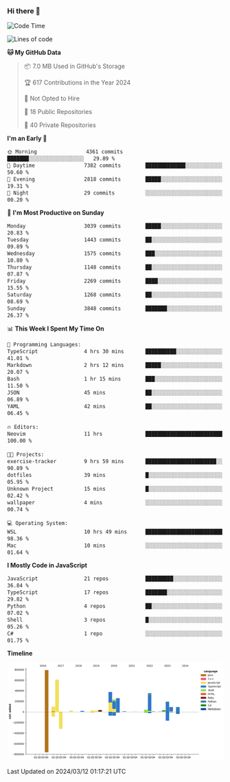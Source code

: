 ### Hi there 👋

<!--
**Clumsy-Coder/Clumsy-Coder** is a ✨ _special_ ✨ repository because its `README.md` (this file) appears on your GitHub profile.

Here are some ideas to get you started:

- 🔭 I’m currently working on ...
- 🌱 I’m currently learning ...
- 👯 I’m looking to collaborate on ...
- 🤔 I’m looking for help with ...
- 💬 Ask me about ...
- 📫 How to reach me: ...
- 😄 Pronouns: ...
- ⚡ Fun fact: ...
-->

<!-- anmol098/waka-readme-stats -->
<!--START_SECTION:waka-->
![Code Time](http://img.shields.io/badge/Code%20Time-760%20hrs%2056%20mins-blue)

![Lines of code](https://img.shields.io/badge/From%20Hello%20World%20I%27ve%20Written-3.3%20million%20lines%20of%20code-blue)

**🐱 My GitHub Data** 

> 📦 7.0 MB Used in GitHub's Storage 
 > 
> 🏆 617 Contributions in the Year 2024
 > 
> 🚫 Not Opted to Hire
 > 
> 📜 18 Public Repositories 
 > 
> 🔑 40 Private Repositories 
 > 
**I'm an Early 🐤** 

```text
🌞 Morning                4361 commits        ███████░░░░░░░░░░░░░░░░░░   29.89 % 
🌆 Daytime                7382 commits        █████████████░░░░░░░░░░░░   50.60 % 
🌃 Evening                2818 commits        █████░░░░░░░░░░░░░░░░░░░░   19.31 % 
🌙 Night                  29 commits          ░░░░░░░░░░░░░░░░░░░░░░░░░   00.20 % 
```
📅 **I'm Most Productive on Sunday** 

```text
Monday                   3039 commits        █████░░░░░░░░░░░░░░░░░░░░   20.83 % 
Tuesday                  1443 commits        ██░░░░░░░░░░░░░░░░░░░░░░░   09.89 % 
Wednesday                1575 commits        ███░░░░░░░░░░░░░░░░░░░░░░   10.80 % 
Thursday                 1148 commits        ██░░░░░░░░░░░░░░░░░░░░░░░   07.87 % 
Friday                   2269 commits        ████░░░░░░░░░░░░░░░░░░░░░   15.55 % 
Saturday                 1268 commits        ██░░░░░░░░░░░░░░░░░░░░░░░   08.69 % 
Sunday                   3848 commits        ███████░░░░░░░░░░░░░░░░░░   26.37 % 
```


📊 **This Week I Spent My Time On** 

```text
💬 Programming Languages: 
TypeScript               4 hrs 30 mins       ██████████░░░░░░░░░░░░░░░   41.01 % 
Markdown                 2 hrs 12 mins       █████░░░░░░░░░░░░░░░░░░░░   20.07 % 
Bash                     1 hr 15 mins        ███░░░░░░░░░░░░░░░░░░░░░░   11.50 % 
JSON                     45 mins             ██░░░░░░░░░░░░░░░░░░░░░░░   06.89 % 
YAML                     42 mins             ██░░░░░░░░░░░░░░░░░░░░░░░   06.45 % 

🔥 Editors: 
Neovim                   11 hrs              █████████████████████████   100.00 % 

🐱‍💻 Projects: 
exercise-tracker         9 hrs 59 mins       ███████████████████████░░   90.89 % 
dotfiles                 39 mins             █░░░░░░░░░░░░░░░░░░░░░░░░   05.95 % 
Unknown Project          15 mins             █░░░░░░░░░░░░░░░░░░░░░░░░   02.42 % 
wallpaper                4 mins              ░░░░░░░░░░░░░░░░░░░░░░░░░   00.74 % 

💻 Operating System: 
WSL                      10 hrs 49 mins      █████████████████████████   98.36 % 
Mac                      10 mins             ░░░░░░░░░░░░░░░░░░░░░░░░░   01.64 % 
```

**I Mostly Code in JavaScript** 

```text
JavaScript               21 repos            █████████░░░░░░░░░░░░░░░░   36.84 % 
TypeScript               17 repos            ███████░░░░░░░░░░░░░░░░░░   29.82 % 
Python                   4 repos             ██░░░░░░░░░░░░░░░░░░░░░░░   07.02 % 
Shell                    3 repos             █░░░░░░░░░░░░░░░░░░░░░░░░   05.26 % 
C#                       1 repo              ░░░░░░░░░░░░░░░░░░░░░░░░░   01.75 % 
```



**Timeline**

![Lines of Code chart](https://raw.githubusercontent.com/Clumsy-Coder/Clumsy-Coder/main/assets/bar_graph.png)


 Last Updated on 2024/03/12 01:17:21 UTC
<!--END_SECTION:waka-->
